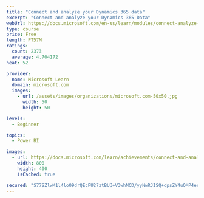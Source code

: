 ```yaml
---
title: "Connect and analyze your Dynamics 365 data​"
excerpt: "Connect and analyze your Dynamics 365 Data​"
webUrl: https://docs.microsoft.com/en-us/learn/modules/connect-analyze-dynamics-365-data/
type: course
price: Free
length: PT57M
ratings:
  count: 2373
  average: 4.704172
heat: 52

provider:
  name: Microsoft Learn
  domain: microsoft.com
  images:
    - url: /assets/images/organizations/microsoft.com-50x50.jpg
      width: 50
      height: 50

levels:
  - Beginner

topics:
  - Power BI

images:
  - url: https://docs.microsoft.com/learn/achievements/connect-and-analyze-your-microsoft-dynamics-365-data-social.png
    width: 800
    height: 400
    isCached: true

secured: "S77SZlwM1l4lo09drQEcFU27ztBUI+V3whMCD/yyNwRJISQ+dpsZY4uOMP4erjuztP3EpXTk2/apGRFkGxif3nznOT+F60pskVPdP/IVy6D5qHBVSAVe0Jg8zGui/UEGWAwObKpniA0anPekGTnoFGeE8b9R7O/3PGRRhUVbqjCx29jNrEjDN3Hi8TpiihaBRopYX61/4tWvnbNypQ4GbWywIfod7X0PKPAVBdYMBf7RZRZXHNcdyW4MwFliRGlr0BaAWOp+bZy5W7qE73hGHbdrFrFICbslC83g735Gew6F1FO5NqpW7FtWyFGfMedoP0U1l7ZBUXt5tdEFJAb9sn2yZQvLOYk6lOLOkPZ4vj7FArW6vouFDCadaiJcQz4+x1OLqfSN0LLQ7ISJT3nLazfLgDAv/maYPtLZ4iR3Rmo=;j2TWuYIcNfVmPrSIb/B5CQ=="
---
```



